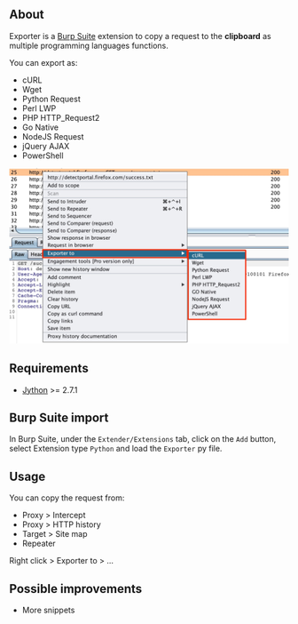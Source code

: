 ## About
Exporter is a [Burp Suite](https://portswigger.net/burp/) extension to copy a request to the **clipboard** as multiple programming languages functions.

You can export as:
 - cURL
 - Wget
 - Python Request
 - Perl LWP
 - PHP HTTP_Request2
 - Go Native
 - NodeJS Request
 - jQuery AJAX
 - PowerShell
 
 ![Screenshot_Exporter_01.jpg](Screenshot_Exporter_01.jpg)

## Requirements

 - [Jython](https://www.jython.org/download) >= 2.7.1

## Burp Suite import
In Burp Suite, under the `Extender/Extensions` tab, click on the `Add` button, select Extension type `Python`  and load the `Exporter` py file.

## Usage
You can copy the request from:
 - Proxy > Intercept
 - Proxy > HTTP history
 - Target > Site map
 - Repeater

Right click > Exporter to > ...

## Possible improvements
 - More snippets

